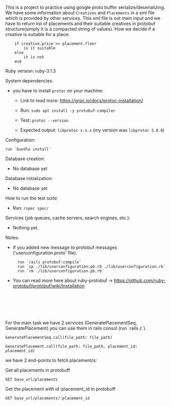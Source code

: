 This is a project to practice using google proto buffer serialize/deserializing.
We have some information about `Creatives` and `Placements` in a xml file which is provided by other services.
This xml file is out main input and we have to return list of placements and their suitable creatives in protobuf
structure(simply it is a compacted string of values). How we decide if a creative is suitable for a place:
```
    if creative.price >= placement.floor
        is it suitable
    else
        it is not
    end
```

Ruby version: ruby-3.1.3

System dependencies:

- you have to install `protoc` on your machine:
    
    - Link to read more: https://grpc.io/docs/protoc-installation/
        
    - Run: `sudo apt install -y protobuf-compiler`

    - Test: `protoc --version`

    - Expected output: `libprotoc x.x.x` (my version was `libprotoc 3.0.0`)


Configuration:
    
    run `bundle install`

Database creation:
- No database yet

Database initialization:
- No database yet

How to run the test suite:
- Run: `rspec spec/`

Services (job queues, cache servers, search engines, etc.):
- Nothing yet.


Notes:

- If you added new message to protobuf messages ('userconfiguration.proto' file).

        run `rails protobuf:compile`
        run `cp ./lib/userconfiguration.pb.rb ./lib/userconfiguration.rb`
        run `rm ./lib/userconfiguration.pb.rb`

- You can read more here about ruby-protobuf -> https://github.com/ruby-protobuf/protobuf/wiki/Installation

<br>
<br>
<br>
<br>
<br>
For the main task we have 2 services (GeneratePlacementSeq, GeneratePlacement) you can use them in rails consol (run `rails c`).

`GeneratePlacementSeq.call(file_path: file_path)`

`GeneratePlacement.call(file_path: file_path, placement_id: placement_id)`

we have 2 end-points to fetch placement/s:

Get all placements in protobuff

    GET base_url/placements

Get the placement with id :placement_id in protobuff

    GET base_url/placements/:placement_id